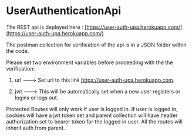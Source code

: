 # UserAuthenticationApi
The REST api is deployed here : [https://user-auth-upa.herokuapp.com/](https://user-auth-upa.herokuapp.com/)

The postman collection for verification of the api is in a JSON folder within the code.

Please set two environment variables before proceeding with the the verification:
  1. url ---> Set url to this link <u>https://user-auth-upa.herokuapp.com</u>.

  2. jwt  ---> This will be automatically set when a new user registers or logins or logs out.

Protected Routes will only work if user is logged in.
If user is logged in, cookies will have a jwt token set and parent collection will have header authorization set to bearer token for the logged in user.
All the routes will inherit auth from parent.
